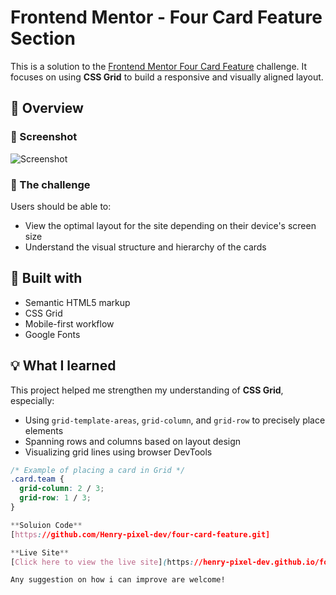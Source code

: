 # Frontend Mentor - Four Card Feature Section

This is a solution to the [Frontend Mentor Four Card Feature](https://www.frontendmentor.io/challenges/four-card-feature-section-weK1eFYK) challenge. It focuses on using **CSS Grid** to build a responsive and visually aligned layout.

## 🚀 Overview

### 📸 Screenshot

![Screenshot](./screenshot.png)

### 🧾 The challenge

Users should be able to:

- View the optimal layout for the site depending on their device's screen size
- Understand the visual structure and hierarchy of the cards

## 🔨 Built with

- Semantic HTML5 markup
- CSS Grid
- Mobile-first workflow
- Google Fonts

## 💡 What I learned

This project helped me strengthen my understanding of **CSS Grid**, especially:

- Using `grid-template-areas`, `grid-column`, and `grid-row` to precisely place elements
- Spanning rows and columns based on layout design
- Visualizing grid lines using browser DevTools

```css
/* Example of placing a card in Grid */
.card.team {
  grid-column: 2 / 3;
  grid-row: 1 / 3;
}

**Soluion Code**
[https://github.com/Henry-pixel-dev/four-card-feature.git]

**Live Site**
[Click here to view the live site](https://henry-pixel-dev.github.io/four-card-feature/)

Any suggestion on how i can improve are welcome!